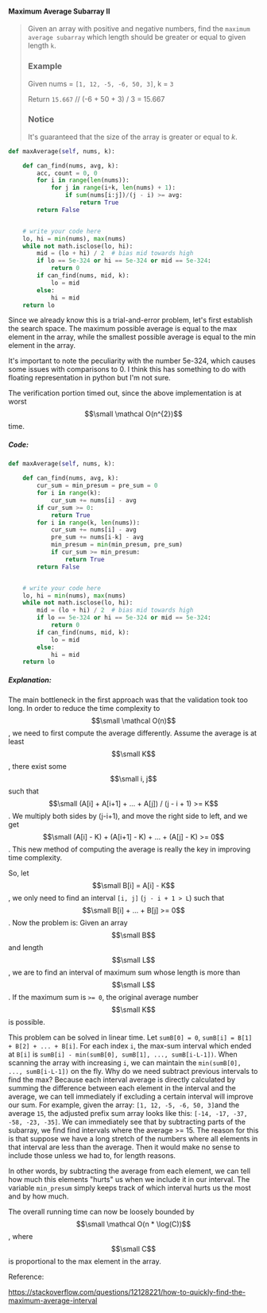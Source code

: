 #### Maximum Average Subarray II

> Given an array with positive and negative numbers, find the `maximum average subarray` which length should be greater or equal to given length `k`.
>
> ### Example
>
> Given nums = `[1, 12, -5, -6, 50, 3]`, k = `3`
>
> Return `15.667` // \(-6 + 50 + 3\) / 3 = 15.667
>
> ### Notice
>
> It's guaranteed that the size of the array is greater or equal to _k_.

```py
def maxAverage(self, nums, k):

    def can_find(nums, avg, k):
        acc, count = 0, 0
        for i in range(len(nums)):
            for j in range(i+k, len(nums) + 1):
                if sum(nums[i:j])/(j - i) >= avg:
                    return True
        return False


    # write your code here
    lo, hi = min(nums), max(nums)
    while not math.isclose(lo, hi):
        mid = (lo + hi) / 2  # bias mid towards high
        if lo == 5e-324 or hi == 5e-324 or mid == 5e-324:
            return 0
        if can_find(nums, mid, k):
            lo = mid
        else:
            hi = mid
    return lo
```

Since we already know this is a trial-and-error problem, let's first establish the search space. The maximum possible average is equal to the max element in the array, while the smallest possible average is equal to the min element in the array.

It's important to note the peculiarity with the number 5e-324, which causes some issues with comparisons to 0. I think this has something to do with floating representation in python but I'm not sure.

The verification portion timed out, since the above implementation is at worst $$\small \mathcal O(n^{2})$$ time.

##### Code:

```py
def maxAverage(self, nums, k):

    def can_find(nums, avg, k):
        cur_sum = min_presum = pre_sum = 0
        for i in range(k):
            cur_sum += nums[i] - avg
        if cur_sum >= 0:
            return True
        for i in range(k, len(nums)):
            cur_sum += nums[i] - avg
            pre_sum += nums[i-k] - avg
            min_presum = min(min_presum, pre_sum)
            if cur_sum >= min_presum:
                return True
        return False


    # write your code here
    lo, hi = min(nums), max(nums)
    while not math.isclose(lo, hi):
        mid = (lo + hi) / 2  # bias mid towards high
        if lo == 5e-324 or hi == 5e-324 or mid == 5e-324:
            return 0
        if can_find(nums, mid, k):
            lo = mid
        else:
            hi = mid
    return lo
```

##### Explanation:

The main bottleneck in the first approach was that the validation took too long. In order to reduce the time complexity to $$\small \mathcal O(n)$$, we need to first compute the average differently.  Assume the average is at least $$\small K$$, there exist some $$\small i, j$$ such that $$\small (A[i] + A[i+1] + ... + A[j]) / (j - i + 1) >= K$$. We multiply both sides by \(j-i+1\), and move the right side to left, and we get $$\small (A[i] - K) + (A[i+1] - K) + ... + (A[j] - K) >= 0$$. This new method of computing the average is really the key in improving time complexity.

So, let $$\small B[i] = A[i] - K$$, we only need to find an interval `[i, j]` \(`j - i + 1 > L`\) such that $$\small B[i] + ... + B[j] >= 0$$. Now the problem is: Given an array $$\small B$$ and length $$\small L$$, we are to find an interval of maximum sum whose length is more than $$\small L$$. If the maximum sum is `>= 0`, the original average number $$\small K$$ is possible.

This problem can be solved in linear time. Let `sumB[0] = 0`, `sumB[i] = B[1] + B[2] + ... + B[i]`. For each index `i`, the max-sum interval which ended at `B[i]` is `sumB[i] - min(sumB[0], sumB[1], ..., sumB[i-L-1])`. When scanning the array with increasing `i`, we can maintain the `min(sumB[0], ..., sumB[i-L-1])` on the fly. Why do we need subtract previous intervals to find the max? Because each interval average is directly calculated by summing the difference between each element in the interval and the average, we can tell immediately if excluding a certain interval will improve our sum. For example, given the array: `[1, 12, -5, -6, 50, 3]`and the average `15`, the adjusted prefix sum array looks like this: `[-14, -17, -37, -58, -23, -35]`. We can immediately see that by subtracting parts of the subarray, we find find intervals where the average &gt;= 15. The reason for this is that suppose we have a long stretch of the numbers where all elements in that interval are less than the average. Then it would make no sense to include those unless we had to, for length reasons. 

In other words, by subtracting the average from each element, we can tell how much this elements "hurts" us when we include it in our interval. The variable `min_presum` simply keeps track of which interval hurts us the most and by how much. 

The overall running time can now be loosely bounded by $$\small \mathcal O(n * \log(C))$$, where $$\small C$$ is proportional to the max element in the array. 

Reference:

https://stackoverflow.com/questions/12128221/how-to-quickly-find-the-maximum-average-interval



